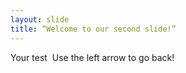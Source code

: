 ```yaml
---
layout: slide
title: “Welcome to our second slide!”
---
```

Your test  Use the left arrow to go back!
